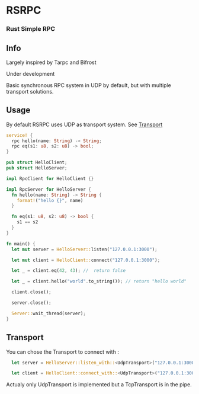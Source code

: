 # RSRPC

### Rust Simple RPC

## Info

Largely inspired by Tarpc and Bifrost

Under development

Basic synchronous RPC system in UDP by default, but with multiple transport solutions.

## Usage

By default RSRPC uses UDP as transport system. See [Transport](#transport)

```rust
service! {
  rpc hello(name: String) -> String;
  rpc eq(s1: u8, s2: u8) -> bool;
}

pub struct HelloClient;
pub struct HelloServer;

impl RpcClient for HelloClient {}

impl RpcServer for HelloServer {
  fn hello(name: String) -> String {
    format!("hello {}", name)
  }

  fn eq(s1: u8, s2: u8) -> bool {
    s1 == s2
  }
}

fn main() {
  let mut server = HelloServer::listen("127.0.0.1:3000");

  let mut client = HelloClient::connect("127.0.0.1:3000");

  let _ = client.eq(42, 43); //  return false

  let _ = client.hello("world".to_string()); // return "hello world"

  client.close();

  server.close();

  Server::wait_thread(server);
}
```

## Transport

You can chose the Transport to connect with :

```rust
  let server = HelloServer::listen_with::<UdpTransport>("127.0.0.1:3000");

  let client = HelloClient::connect_with::<UdpTransport>("127.0.0.1:3000");
```

Actualy only UdpTransport is implemented but a TcpTransport is in the pipe.
